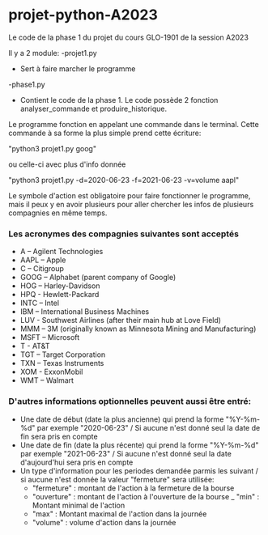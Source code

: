 # projet-python-A2023
Le code de la phase 1 du projet du cours GLO-1901 de la session A2023

Il y a 2 module:
-projet1.py
  - Sert à faire marcher le programme
    
-phase1.py
  - Contient le code de la phase 1. Le code possède 2 fonction analyser_commande et produire_historique.

Le programme fonction en appelant une commande dans le terminal. Cette commande à sa forme la plus simple prend cette écriture:

"python3 projet1.py goog" 

ou celle-ci avec plus d'info donnée 

"python3 projet1.py -d=2020-06-23 -f=2021-06-23 -v=volume aapl"

Le symbole d'action est obligatoire pour faire fonctionner le programme, mais il peux y en avoir plusieurs pour aller chercher les infos de plusieurs compagnies en même temps.

### Les acronymes des compagnies suivantes sont acceptés
  - A – Agilent Technologies
  - AAPL – Apple
  - C – Citigroup
  - GOOG – Alphabet (parent company of Google)
  - HOG – Harley-Davidson
  - HPQ - Hewlett-Packard
  - INTC – Intel
  - IBM – International Business Machines
  - LUV - Southwest Airlines (after their main hub at Love Field)
  - MMM – 3M (originally known as Minnesota Mining and Manufacturing)
  - MSFT – Microsoft
  - T - AT&T
  - TGT – Target Corporation
  - TXN – Texas Instruments
  - XOM - ExxonMobil
  - WMT – Walmart

  ### D'autres informations optionnelles peuvent aussi être entré:
  - Une date de début (date la plus ancienne) qui prend la forme "%Y-%m-%d" par exemple "2020-06-23" / Si aucune n'est donné seul la date de fin sera pris en compte
  - Une date de fin (date la plus récente) qui prend la forme "%Y-%m-%d" par exemple "2021-06-23" / Si aucune n'est donné seul la date d'aujourd'hui sera pris en compte
  - Un type d'information pour les periodes demandée parmis les suivant / si aucune n'est donnée la valeur "fermeture" sera utilisée: 
    - "fermeture" : montant de l'action à la fermeture de la bourse
    - "ouverture" : montant de l'action à l'ouverture de la bourse
    _ "min" : Montant minimal de l'action 
    - "max" : Montant maximal de l'action dans la journée
    - "volume" : volume d'action dans la journée
    


    



  
